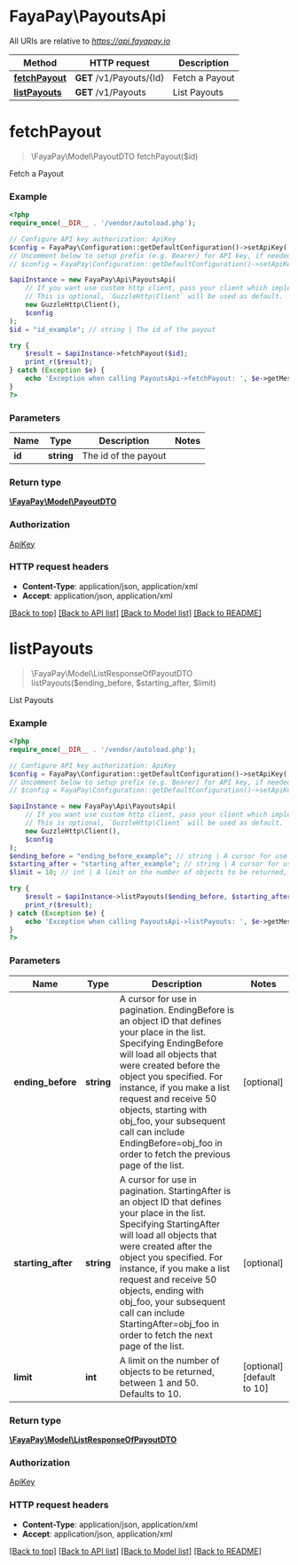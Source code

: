 # FayaPay\PayoutsApi

All URIs are relative to *https://api.fayapay.io*

Method | HTTP request | Description
------------- | ------------- | -------------
[**fetchPayout**](PayoutsApi.md#fetchPayout) | **GET** /v1/Payouts/{Id} | Fetch a Payout
[**listPayouts**](PayoutsApi.md#listPayouts) | **GET** /v1/Payouts | List Payouts


# **fetchPayout**
> \FayaPay\Model\PayoutDTO fetchPayout($id)

Fetch a Payout

### Example
```php
<?php
require_once(__DIR__ . '/vendor/autoload.php');

// Configure API key authorization: ApiKey
$config = FayaPay\Configuration::getDefaultConfiguration()->setApiKey('Authorization', 'YOUR_API_KEY');
// Uncomment below to setup prefix (e.g. Bearer) for API key, if needed
// $config = FayaPay\Configuration::getDefaultConfiguration()->setApiKeyPrefix('Authorization', 'Bearer');

$apiInstance = new FayaPay\Api\PayoutsApi(
    // If you want use custom http client, pass your client which implements `GuzzleHttp\ClientInterface`.
    // This is optional, `GuzzleHttp\Client` will be used as default.
    new GuzzleHttp\Client(),
    $config
);
$id = "id_example"; // string | The id of the payout

try {
    $result = $apiInstance->fetchPayout($id);
    print_r($result);
} catch (Exception $e) {
    echo 'Exception when calling PayoutsApi->fetchPayout: ', $e->getMessage(), PHP_EOL;
}
?>
```

### Parameters

Name | Type | Description  | Notes
------------- | ------------- | ------------- | -------------
 **id** | **string**| The id of the payout |

### Return type

[**\FayaPay\Model\PayoutDTO**](../Model/PayoutDTO.md)

### Authorization

[ApiKey](../../README.md#ApiKey)

### HTTP request headers

 - **Content-Type**: application/json, application/xml
 - **Accept**: application/json, application/xml

[[Back to top]](#) [[Back to API list]](../../README.md#documentation-for-api-endpoints) [[Back to Model list]](../../README.md#documentation-for-models) [[Back to README]](../../README.md)

# **listPayouts**
> \FayaPay\Model\ListResponseOfPayoutDTO listPayouts($ending_before, $starting_after, $limit)

List Payouts

### Example
```php
<?php
require_once(__DIR__ . '/vendor/autoload.php');

// Configure API key authorization: ApiKey
$config = FayaPay\Configuration::getDefaultConfiguration()->setApiKey('Authorization', 'YOUR_API_KEY');
// Uncomment below to setup prefix (e.g. Bearer) for API key, if needed
// $config = FayaPay\Configuration::getDefaultConfiguration()->setApiKeyPrefix('Authorization', 'Bearer');

$apiInstance = new FayaPay\Api\PayoutsApi(
    // If you want use custom http client, pass your client which implements `GuzzleHttp\ClientInterface`.
    // This is optional, `GuzzleHttp\Client` will be used as default.
    new GuzzleHttp\Client(),
    $config
);
$ending_before = "ending_before_example"; // string | A cursor for use in pagination. EndingBefore is an object ID that defines your place in the list. Specifying EndingBefore will load all objects that were created before the object you specified. For instance, if you make a list request and receive 50 objects, starting with obj_foo, your subsequent call can include EndingBefore=obj_foo in order to fetch the previous page of the list.
$starting_after = "starting_after_example"; // string | A cursor for use in pagination. StartingAfter is an object ID that defines your place in the list. Specifying StartingAfter will load all objects that were created after the object you specified. For instance, if you make a list request and receive 50 objects, ending with obj_foo, your subsequent call can include StartingAfter=obj_foo in order to fetch the next page of the list.
$limit = 10; // int | A limit on the number of objects to be returned, between 1 and 50. Defaults to 10.

try {
    $result = $apiInstance->listPayouts($ending_before, $starting_after, $limit);
    print_r($result);
} catch (Exception $e) {
    echo 'Exception when calling PayoutsApi->listPayouts: ', $e->getMessage(), PHP_EOL;
}
?>
```

### Parameters

Name | Type | Description  | Notes
------------- | ------------- | ------------- | -------------
 **ending_before** | **string**| A cursor for use in pagination. EndingBefore is an object ID that defines your place in the list. Specifying EndingBefore will load all objects that were created before the object you specified. For instance, if you make a list request and receive 50 objects, starting with obj_foo, your subsequent call can include EndingBefore&#x3D;obj_foo in order to fetch the previous page of the list. | [optional]
 **starting_after** | **string**| A cursor for use in pagination. StartingAfter is an object ID that defines your place in the list. Specifying StartingAfter will load all objects that were created after the object you specified. For instance, if you make a list request and receive 50 objects, ending with obj_foo, your subsequent call can include StartingAfter&#x3D;obj_foo in order to fetch the next page of the list. | [optional]
 **limit** | **int**| A limit on the number of objects to be returned, between 1 and 50. Defaults to 10. | [optional] [default to 10]

### Return type

[**\FayaPay\Model\ListResponseOfPayoutDTO**](../Model/ListResponseOfPayoutDTO.md)

### Authorization

[ApiKey](../../README.md#ApiKey)

### HTTP request headers

 - **Content-Type**: application/json, application/xml
 - **Accept**: application/json, application/xml

[[Back to top]](#) [[Back to API list]](../../README.md#documentation-for-api-endpoints) [[Back to Model list]](../../README.md#documentation-for-models) [[Back to README]](../../README.md)

